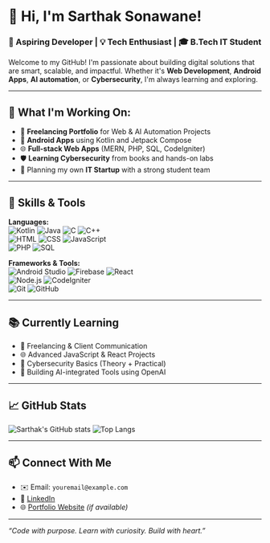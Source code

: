 # 👋 Hi, I'm Sarthak Sonawane!

### 🚀 Aspiring Developer | 💡 Tech Enthusiast | 🎓 B.Tech IT Student

Welcome to my GitHub! I'm passionate about building digital solutions that are smart, scalable, and impactful. Whether it's **Web Development**, **Android Apps**, **AI automation**, or **Cybersecurity**, I'm always learning and exploring.

---

## 🧠 What I'm Working On:
- 🚧 **Freelancing Portfolio** for Web & AI Automation Projects
- 📱 **Android Apps** using Kotlin and Jetpack Compose
- 🌐 **Full-stack Web Apps** (MERN, PHP, SQL, CodeIgniter)
- 🛡️ **Learning Cybersecurity** from books and hands-on labs
- 🏢 Planning my own **IT Startup** with a strong student team

---

## 💼 Skills & Tools

**Languages:**  
![Kotlin](https://img.shields.io/badge/-Kotlin-7F52FF?logo=kotlin&logoColor=white) 
![Java](https://img.shields.io/badge/-Java-007396?logo=java&logoColor=white) 
![C](https://img.shields.io/badge/-C-00599C?logo=c&logoColor=white) 
![C++](https://img.shields.io/badge/-C++-00599C?logo=c%2B%2B&logoColor=white)  
![HTML](https://img.shields.io/badge/-HTML5-E34F26?logo=html5&logoColor=white) 
![CSS](https://img.shields.io/badge/-CSS3-1572B6?logo=css3&logoColor=white) 
![JavaScript](https://img.shields.io/badge/-JavaScript-F7DF1E?logo=javascript&logoColor=black)  
![PHP](https://img.shields.io/badge/-PHP-777BB4?logo=php&logoColor=white) 
![SQL](https://img.shields.io/badge/-MySQL-4479A1?logo=mysql&logoColor=white)

**Frameworks & Tools:**  
![Android Studio](https://img.shields.io/badge/-Android%20Studio-3DDC84?logo=android-studio&logoColor=white) 
![Firebase](https://img.shields.io/badge/-Firebase-FFCA28?logo=firebase&logoColor=black) 
![React](https://img.shields.io/badge/-React-61DAFB?logo=react&logoColor=black)  
![Node.js](https://img.shields.io/badge/-Node.js-339933?logo=node.js&logoColor=white) 
![CodeIgniter](https://img.shields.io/badge/-CodeIgniter-E44D26?logo=codeigniter&logoColor=white)  
![Git](https://img.shields.io/badge/-Git-F05032?logo=git&logoColor=white) 
![GitHub](https://img.shields.io/badge/-GitHub-181717?logo=github&logoColor=white)

---

## 📚 Currently Learning
- 💼 Freelancing & Client Communication
- 🌐 Advanced JavaScript & React Projects
- 🔐 Cybersecurity Basics (Theory + Practical)
- 🤖 Building AI-integrated Tools using OpenAI

---

## 📈 GitHub Stats
![Sarthak's GitHub stats](https://github-readme-stats.vercel.app/api?username=sarthak-sonawane&show_icons=true&theme=radical)
![Top Langs](https://github-readme-stats.vercel.app/api/top-langs/?username=sarthak-sonawane&layout=compact&theme=radical)

---

## 📫 Connect With Me

- ✉️ Email: `youremail@example.com`
- 💼 [LinkedIn](https://www.linkedin.com/in/YOUR-LINKEDIN)
- 🌐 [Portfolio Website](https://yourportfolio.com) *(if available)*

---

*“Code with purpose. Learn with curiosity. Build with heart.”*
